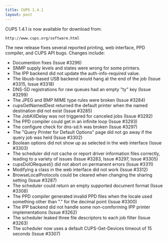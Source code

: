 ```yaml
---
title: CUPS 1.4.1
layout: post
---
```


CUPS 1.4.1 is now available for download from:

    http://www.cups.org/software.html

The new release fixes several reported printing, web interface, PPD compiler, and CUPS API bugs. Changes include:

- Documention fixes (Issue #3296)
- SNMP supply levels and states were wrong for some printers.
- The IPP backend did not update the auth-info-required value.
- The libusb-based USB backend would hang at the end of the job (Issue #3315, Issue #3318)
- DNS-SD registrations for raw queues had an empty "ty" key (Issue #3299)
- The JPEG and BMP MIME type rules were broken (Issue #3284)
- cupsGetNamedDest returned the default printer when the named destination did not exist (Issue #3285)
- The JobKillDelay was not triggered for canceled jobs (Issue #3292)
- The PPD compiler could get in an infinite loop (Issue #3293)
- The configure check for dns-sd.h was broken (Issue #3297)
- The "Query Printer for Default Options" page did not go away if the query job was held (Issue #3302)
- Boolean options did not show up as selected in the web interface (Issue #3303)
- The scheduler did not cache or report driver information files correctly, leading to a variety of issues (Issue #3283, Issue #3297, Issue #3305)
- cupsDoIORequest() did not abort on permanent errors (Issue #3311)
- Modifying a class in the web interface did not work (Issue #3312)
- BrowseLocalProtocols could be cleared when changing the sharing setting (Issue #3287)
- The scheduler could return an empty supported document format (Issue #3308)
- The PPD compiler generated invalid PPD files when the locale used something other than "." for the decimal point (Issue #3300)
- The IPP backend did not handle some non-comforming IPP printer implementations (Issue #3262)
- The scheduler leaked three file descriptors to each job filter (Issue #3263)
- The scheduler now uses a default CUPS-Get-Devices timeout of 15 seconds (Issue #3307)

